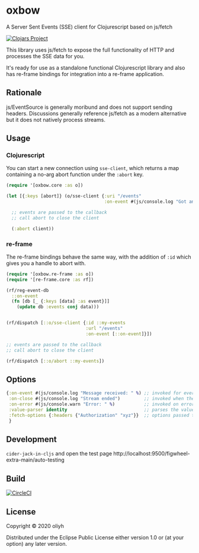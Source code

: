# oxbow

A Server Sent Events (SSE) client for Clojurescript based on js/fetch

[![Clojars Project](https://img.shields.io/clojars/v/oliyh/oxbow.svg)](https://clojars.org/oliyh/oxbow)

This library uses js/fetch to expose the full functionality of HTTP and processes the SSE data for you.

It's ready for use as a standalone functional Clojurescript library and also has re-frame bindings for integration
into a re-frame application.

## Rationale

js/EventSource is generally moribund and does not support sending headers.
Discussions generally reference js/fetch as a modern alternative but it does not natively process streams.

## Usage

### Clojurescript
You can start a new connection using `sse-client`, which returns a map containing a no-arg abort function under the `:abort` key.

```clj
(require '[oxbow.core :as o])

(let [{:keys [abort]} (o/sse-client {:uri "/events"
                                     :on-event #(js/console.log "Got an event!" %)})]

  ;; events are passed to the callback
  ;; call abort to close the client

  (:abort client))
```

### re-frame

The re-frame bindings behave the same way, with the addition of `:id` which gives you a handle to abort with.

```clj
(require '[oxbow.re-frame :as o])
(require '[re-frame.core :as rf])

(rf/reg-event-db
  ::on-event
  (fn [db [_ {:keys [data] :as event}]]
    (update db :events conj data)))


(rf/dispatch [::o/sse-client {:id ::my-events
                              :url "/events"
                              :on-event [::on-event]}])

;; events are passed to the callback
;; call abort to close the client

(rf/dispatch [::o/abort ::my-events])
```

## Options

```clj
{:on-event #(js/console.log "Message received: " %) ;; invoked for every event
 :on-close #(js/console.log "Stream ended")         ;; invoked when the stream ends
 :on-error #(js/console.warn "Error: " %)           ;; invoked on error
 :value-parser identity                             ;; parses the values of the event
 :fetch-options {:headers {"Authorization" "xyz"}}  ;; options passed to js/fetch, see https://developer.mozilla.org/en-US/docs/Web/API/WindowOrWorkerGlobalScope/fetch
 }
```

## Development

`cider-jack-in-cljs` and open the test page http://localhost:9500/figwheel-extra-main/auto-testing

## Build
[![CircleCI](https://circleci.com/gh/oliyh/oxbow.svg?style=svg)](https://circleci.com/gh/oliyh/oxbow)

## License

Copyright © 2020 oliyh

Distributed under the Eclipse Public License either version 1.0 or (at
your option) any later version.
